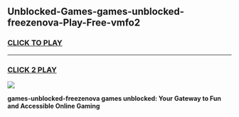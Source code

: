
## Unblocked-Games-games-unblocked-freezenova-Play-Free-vmfo2
<h3>
<a href="https://premium76.site?title=games-unblocked-freezenova&ref=09A">CLICK TO PLAY</a></h3>
<hr>

<h3>
<a href="https://premium76.site?title=games-unblocked-freezenova&ref=09A">CLICK 2 PLAY</a>
  
</h3>

<a href="https://premium76.site?title=games-unblocked-freezenova&ref=09A"><img src="https://clearcache.store/games.png"></a>


**games-unblocked-freezenova games unblocked: Your Gateway to Fun and Accessible Online Gaming**
